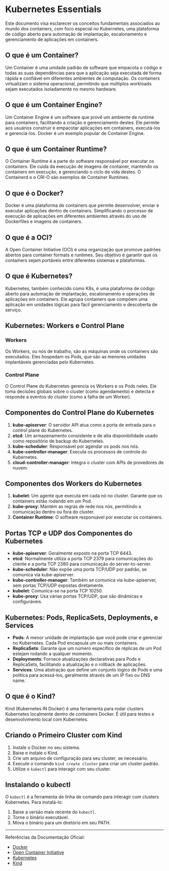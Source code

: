 # Kubernetes Essentials

Este documento visa esclarecer os conceitos fundamentais associados ao mundo dos containers, com foco especial no Kubernetes, uma plataforma de código aberto para automação de implantação, escalonamento e gerenciamento de aplicações em containers.

## O que é um Container?

Um Container é uma unidade padrão de software que empacota o código e todas as suas dependências para que a aplicação seja executada de forma rápida e confiável em diferentes ambientes de computação. Os containers virtualizam o sistema operacional, permitindo que múltiplos workloads sejam executados isoladamente no mesmo hardware.

## O que é um Container Engine?

Um Container Engine é um software que provê um ambiente de runtime para containers, facilitando a criação e gerenciamento destes. Ele permite aos usuários construir e empacotar aplicações em containers, executá-los e gerenciá-los. Docker é um exemplo popular de Container Engine.

## O que é um Container Runtime?

O Container Runtime é a parte do software responsável por executar os containers. Ele cuida da execução de imagens de container, mantendo os containers em execução, e gerenciando o ciclo de vida destes. O Containerd e o CRI-O são exemplos de Container Runtimes.

## O que é o Docker?

Docker é uma plataforma de containers que permite desenvolver, enviar e executar aplicações dentro de containers. Simplificando o processo de execução de aplicações em diferentes ambientes através do uso de Dockerfiles e imagens de containers.

## O que é a OCI?

A Open Container Initiative (OCI) é uma organização que promove padrões abertos para container formats e runtimes. Seu objetivo é garantir que os containers sejam portáveis entre diferentes sistemas e plataformas.

## O que é Kubernetes?

Kubernetes, também conhecido como K8s, é uma plataforma de código aberto para automação de implantação, escalonamento e operações de aplicações em containers. Ele agrupa containers que compõem uma aplicação em unidades lógicas para fácil gerenciamento e descoberta de serviço.

## Kubernetes: Workers e Control Plane

### Workers
Os Workers, ou nós de trabalho, são as máquinas onde os containers são executados. Eles hospedam os Pods, que são as menores unidades implantáveis gerenciadas pelo Kubernetes.

### Control Plane
O Control Plane do Kubernetes gerencia os Workers e os Pods neles. Ele toma decisões globais sobre o cluster (como agendamento) e detecta e responde a eventos do cluster (como a falha de um Worker).

## Componentes do Control Plane do Kubernetes

1. **kube-apiserver**: O servidor API atua como a porta de entrada para o control plane do Kubernetes.
2. **etcd**: Um armazenamento consistente e de alta disponibilidade usado como repositório de backup do Kubernetes.
3. **kube-scheduler**: Responsável por agendar os pods nos nós.
4. **kube-controller-manager**: Executa os processos de controle do Kubernetes.
5. **cloud-controller-manager**: Integra o cluster com APIs de provedores de nuvem.

## Componentes dos Workers do Kubernetes

1. **kubelet**: Um agente que executa em cada nó no cluster. Garante que os containers estão rodando em um Pod.
2. **kube-proxy**: Mantém as regras de rede nos nós, permitindo a comunicação dentro ou fora do cluster.
3. **Container Runtime**: O software responsável por executar os containers.

## Portas TCP e UDP dos Componentes do Kubernetes

- **kube-apiserver**: Geralmente exposto na porta TCP 6443.
- **etcd**: Normalmente utiliza a porta TCP 2379 para comunicações do cliente e a porta TCP 2380 para comunicação do server-to-server.
- **kube-scheduler**: Não expõe uma porta TCP/UDP por padrão, se comunica via kube-apiserver.
- **kube-controller-manager**: Também se comunica via kube-apiserver, sem portas TCP/UDP expostas diretamente.
- **kubelet**: Comunica-se na porta TCP 10250.
- **kube-proxy**: Usa várias portas TCP/UDP, que são dinâmicas e configuráveis.

## Kubernetes: Pods, ReplicaSets, Deployments, e Services

- **Pods**: A menor unidade de implantação que você pode criar e gerenciar no Kubernetes. Cada Pod encapsula um ou mais containers.
- **ReplicaSets**: Garante que um número específico de réplicas de um Pod estejam rodando a qualquer momento.
- **Deployments**: Fornece atualizações declarativas para Pods e ReplicaSets, facilitando a atualização e o rollback de aplicações.
- **Services**: Uma abstração que define um conjunto lógico de Pods e uma política para acessá-los, geralmente através de um IP fixo ou DNS name.

## O que é o Kind?

Kind (Kubernetes IN Docker) é uma ferramenta para rodar clusters Kubernetes localmente dentro de containers Docker. É útil para testes e desenvolvimento local com Kubernetes.

## Criando o Primeiro Cluster com Kind

1. Instale o Docker no seu sistema.
2. Baixe e instale o Kind.
3. Crie um arquivo de configuração para seu cluster, se necessário.
4. Execute o comando `kind create cluster` para criar um cluster padrão.
5. Utilize o `kubectl` para interagir com seu cluster.

## Instalando o kubectl

O `kubectl` é a ferramenta de linha de comando para interagir com clusters Kubernetes. Para instalá-lo:

1. Baixe a versão mais recente do `kubectl`.
2. Torne o binário executável.
3. Mova o binário para um diretório em seu PATH.

---

Referências da Documentação Oficial:

- [Docker](https://docs.docker.com/)
- [Open Container Initiative](https://opencontainers.org/)
- [Kubernetes](https://kubernetes.io/docs/home/)
- [Kind](https://kind.sigs.k8s.io/docs/user/quick-start/)
